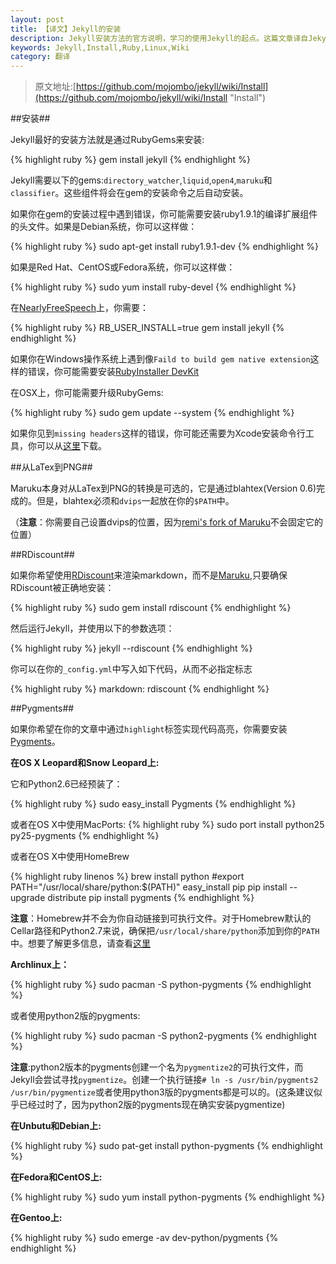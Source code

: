 ```yaml
---
layout: post
title: 【译文】Jekyll的安装
description: Jekyll安装方法的官方说明，学习的使用Jekyll的起点。这篇文章译自Jekyll的官方Wiki，希望能对不熟悉英文的朋友们有所帮助。
keywords: Jekyll,Install,Ruby,Linux,Wiki
category: 翻译
---
```


> 原文地址:[https://github.com/mojombo/jekyll/wiki/Install](https://github.com/mojombo/jekyll/wiki/Install "Install")

##安装##

Jekyll最好的安装方法就是通过RubyGems来安装:

{% highlight ruby %}
gem install jekyll
{% endhighlight %}

Jekyll需要以下的gems:`directory_watcher`,`liquid`,`open4`,`maruku`和`classifier`。这些组件将会在gem的安装命令之后自动安装。

如果你在gem的安装过程中遇到错误，你可能需要安装ruby1.9.1的编译扩展组件的头文件。如果是Debian系统，你可以这样做：

{% highlight ruby %}
sudo apt-get install ruby1.9.1-dev
{% endhighlight %}

如果是Red Hat、CentOS或Fedora系统，你可以这样做：

{% highlight ruby %}
sudo yum install ruby-devel
{% endhighlight %}

在[NearlyFreeSpeech](https://www.nearlyfreespeech.net/ "NearlyFreeSpeech")上，你需要：

{% highlight ruby %}
RB_USER_INSTALL=true gem install jekyll
{% endhighlight %}

如果你在Windows操作系统上遇到像`Faild to build gem native extension`这样的错误，你可能需要安装[RubyInstaller DevKit](https://github.com/oneclick/rubyinstaller/wiki/development-kit "RubyInstaller DevKit")

在OSX上，你可能需要升级RubyGems:

{% highlight ruby %}
sudo gem update --system 
{% endhighlight %}

如果你见到`missing headers`这样的错误，你可能还需要为Xcode安装命令行工具，你可以从[这里](https://developer.apple.com/downloads/index.action)下载。


##从LaTex到PNG##

Maruku本身对从LaTex到PNG的转换是可选的，它是通过blahtex(Version 0.6)完成的。但是，blahtex必须和`dvips`一起放在你的`$PATH`中。

（**注意**：你需要自己设置dvips的位置，因为[remi's fork of Maruku](http://github.com/remi/maruku/tree/master)不会固定它的位置）



##RDiscount##

如果你希望使用[RDiscount](http://github.com/rtomayko/rdiscount/tree/master)来渲染markdown，而不是[Maruku](http://maruku.rubyforge.org/),只要确保RDiscount被正确地安装：

{% highlight ruby %}
sudo gem install rdiscount
{%  endhighlight %}

然后运行Jekyll，并使用以下的参数选项：

{% highlight ruby %}
jekyll --rdiscount
{%  endhighlight %}

你可以在你的`_config.yml`中写入如下代码，从而不必指定标志

{% highlight ruby %}
markdown: rdiscount
{%  endhighlight %}


##Pygments##

如果你希望在你的文章中通过` highlight `标签实现代码高亮，你需要安装[Pygments](http://pygments.org/)。

**在OS X Leopard和Snow Leopard上:**

它和Python2.6已经预装了：

{% highlight ruby %}
sudo easy_install Pygments
{% endhighlight %}

或者在OS X中使用MacPorts:
{% highlight ruby %}
sudo port install python25 py25-pygments
{% endhighlight %}

或者在OS X中使用HomeBrew

{% highlight ruby linenos %}
brew install python
#export PATH="/usr/local/share/python:$(PATH)"
easy_install pip
pip install --upgrade distribute
pip install pygments
{% endhighlight %}

**注意**：Homebrew并不会为你自动链接到可执行文件。对于Homebrew默认的Cellar路径和Python2.7来说，确保把`/usr/local/share/python`添加到你的`PATH`中。想要了解更多信息，请查看[这里](https://github.com/mxcl/homebrew/wiki/Homebrew-and-Python)

**Archlinux上：**

{% highlight ruby %}
sudo pacman -S python-pygments
{% endhighlight %}

或者使用python2版的pygments:

{% highlight ruby %}
sudo pacman -S python2-pygments
{% endhighlight %}

**注意**:python2版本的pygments创建一个名为`pygmentize2`的可执行文件，而Jekyll会尝试寻找`pygmentize`。创建一个执行链接`# ln -s /usr/bin/pygments2 /usr/bin/pygmentize`或者使用python3版的pygments都是可以的。(这条建议似乎已经过时了，因为python2版的pygments现在确实安装pygmentize)

**在Unbutu和Debian上:**

{% highlight ruby %}
sudo pat-get install python-pygments
{% endhighlight %}

**在Fedora和CentOS上:**

{% highlight ruby %}
sudo yum install python-pygments
{% endhighlight %}

**在Gentoo上:**

{% highlight ruby %}
sudo emerge -av dev-python/pygments
{% endhighlight %}


